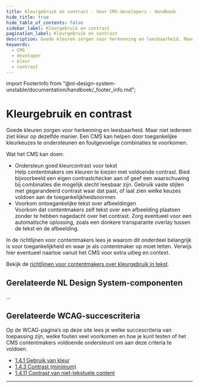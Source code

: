 ```yaml
---
title: Kleurgebruik en contrast · Voor CMS-developers · Handboek
hide_title: true
hide_table_of_contents: false
sidebar_label: Kleurgebruik en contrast
pagination_label: Kleurgebruik en contrast
description: Goede kleuren zorgen voor herkenning en leesbaarheid. Maar niet iedereen ziet kleur op dezelfde manier. Een CMS kan helpen door toegankelijke kleurkeuzes te ondersteunen en foutgevoelige combinaties te voorkomen.
keywords:
  - CMS
  - developer
  - kleur
  - contrast
---
```


<!-- @license CC0-1.0 -->

import FooterInfo from "@nl-design-system-unstable/documentation/handboek/\_footer_info.md";

# Kleurgebruik en contrast

Goede kleuren zorgen voor herkenning en leesbaarheid. Maar niet iedereen ziet kleur op dezelfde manier. Een CMS kan helpen door toegankelijke kleurkeuzes te ondersteunen en foutgevoelige combinaties te voorkomen.

Wat het CMS kan doen:

- Ondersteun goed kleurcontrast voor tekst  
  Help contentmakers om kleuren te kiezen met voldoende contrast. Bied bijvoorbeeld een eigen contrastchecker aan of geef een waarschuwing bij combinaties die mogelijk slecht leesbaar zijn. Gebruik vaste stijlen met gegarandeerd contrast waar dat past, of laat zien welke keuzes voldoen aan de toegankelijkheidsnormen.
- Voorkom ontoegankelijke tekst over afbeeldingen  
  Voorkom dat contentmakers zelf tekst over een afbeelding plaatsen zonder te hebben nagedacht over het contrast. Zorg eventueel voor een automatische oplossing, zoals een donkere transparante overlay tussen de tekst en de afbeelding.

In de richtlijnen voor contentmakers lees je waarom dit onderdeel belangrijk is voor toegankelijkheid en waar je als contentmaker op moet letten. Verwijs hier eventueel naartoe vanuit het CMS voor extra uitleg en context.

Bekijk de [richtlijnen voor contentmakers over kleurgebruik in tekst](/richtlijnen/content/kleurgebruik-in-tekst).

## Gerelateerde NL Design System-componenten

...

## Gerelateerde WCAG-succescriteria

Op de WCAG-pagina’s op deze site lees je welke succescriteria van toepassing zijn, welke fouten veel voorkomen en hoe je kunt testen of het CMS contentmakers voldoende ondersteunt om aan deze criteria te voldoen.

- [1.4.1 Gebruik van kleur](/wcag/1.4.1)
- [1.4.3 Contrast (minimum)](/wcag/1.4.3)
- [1.4.11 Contrast van niet-tekstuele content](/wcag/1.4.11)

---

<FooterInfo />

